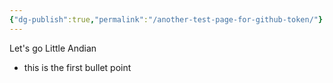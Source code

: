 ```yaml
---
{"dg-publish":true,"permalink":"/another-test-page-for-github-token/"}
---
```



Let's go Little Andian

+ this is the first bullet point 